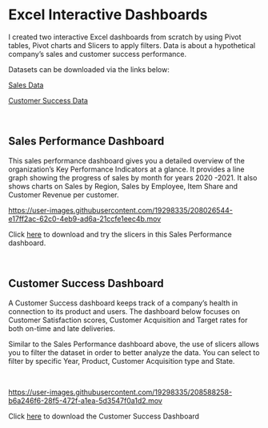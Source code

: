 # Excel Interactive Dashboards

I created two interactive Excel dashboards from scratch by using Pivot tables, Pivot charts and Slicers to apply filters. Data is about a hypothetical company’s sales and customer success performance. 

Datasets can be downloaded via the links below:

[Sales Data](https://github.com/aMorris2016/Interactive_Excel_Dashboards/blob/main/Sales%20_%20Sample%20Data.xlsx)

[Customer Success Data](https://github.com/aMorris2016/Interactive_Excel_Dashboards/blob/main/Customer_Success_Sample%20Data.xlsx)

</br>

## Sales Performance Dashboard

This sales performance dashboard gives you a detailed overview of the organization’s Key Performance Indicators at a glance. It provides a line graph showing the progress of sales by month for years 2020 -2021. It also shows charts on Sales by Region, Sales by Employee, Item Share and Customer Revenue per customer.

https://user-images.githubusercontent.com/19298335/208026544-e17ff2ac-62c0-4eb9-ad6a-21ccfe1eec4b.mov

Click [here](https://github.com/aMorris2016/Interactive_Excel_Dashboards/blob/main/Sales_%20Performance_dashboard.xlsx) to download and try the slicers in this Sales Performance dashboard.

</br>


## Customer Success Dashboard

A Customer Success dashboard keeps track of a company’s health in connection to its product and users. The dashboard below focuses on Customer Satisfaction scores, Customer Acquisition and Target rates for both on-time and late deliveries.

Similar to the Sales Performance dashboard above, the use of slicers allows you to filter the dataset in order to better analyze the data. You can select to filter by specific Year, Product, Customer Acquisition type and State.

</br>

https://user-images.githubusercontent.com/19298335/208588258-b6a246f6-28f5-472f-a1ea-5d3547f0a1d2.mov

Click [here](https://github.com/aMorris2016/Interactive_Excel_Dashboards/blob/main/Customer_Success_Dashboard.xlsx) to download the Customer Success Dashboard
